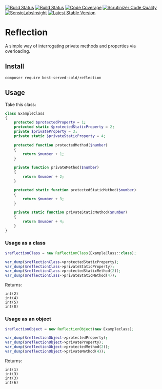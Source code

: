 [![Build Status](https://travis-ci.org/nark3d/Reflection.svg?branch=master)](https://travis-ci.org/nark3d/Reflection)
[![Build Status](https://scrutinizer-ci.com/g/nark3d/Reflection/badges/build.png?b=master)](https://scrutinizer-ci.com/g/nark3d/Reflection/build-status/master)
[![Code Coverage](https://scrutinizer-ci.com/g/nark3d/Reflection/badges/coverage.png?b=master)](https://scrutinizer-ci.com/g/nark3d/Reflection/?branch=master)
[![Scrutinizer Code Quality](https://scrutinizer-ci.com/g/nark3d/Reflection/badges/quality-score.png?b=master)](https://scrutinizer-ci.com/g/nark3d/Reflection/?branch=master)
[![SensioLabsInsight](https://insight.sensiolabs.com/projects/4c0863ee-8947-468c-9b7e-165704e98c5f/mini.png)](https://insight.sensiolabs.com/projects/4c0863ee-8947-468c-9b7e-165704e98c5f)
[![Latest Stable Version](https://img.shields.io/packagist/v/best-served-cold/reflection.svg)](https://packagist.org/packages/best-served-cold/reflection)

# Reflection

A simple way of interrogating private methods and properties via overloading.

## Install
```shell
composer require best-served-cold/reflection
```

## Usage 
Take this class:
```php
class ExampleClass
{
    protected $protectedProperty = 1;
    protected static $protectedStaticProperty = 2;
    private $privateProperty = 3;
    private static $privateStaticProperty = 4;
    
    protected function protectedMethod($number)
    {
        return $number + 1;
    }

    private function privateMethod($number)
    {
        return $number + 2;
    }

    protected static function protectedStaticMethod($number)
    {
        return $number + 3;
    }

    private static function privateStaticMethod($number)
    {
        return $number + 4;
    }
}
```

### Usage as a class
```php
$reflectionClass = new ReflectionClass(ExampleClass::class);

var_dump($reflectionClass->protectedStaticProperty);
var_dump($reflectionClass->privateStaticProperty);
var_dump($reflectionClass->protectedStaticMethod(2));
var_dump($reflectionClass->privateStaticMethod(4));
```

Returns:
```shell
int(2)
int(4)
int(5)
int(8)

```

### Usage as an object

```php
$reflectionObject = new ReflectionObject(new Exampleclass);

var_dump($reflectionObject->protectedProperty);
var_dump($reflectionObject->privateProperty);
var_dump($reflectionObject->protectedMethod(2));
var_dump($reflectionObject->privateMethod(4));

```

Returns:
```shell
int(1)
int(3)
int(3)
int(6)
```

